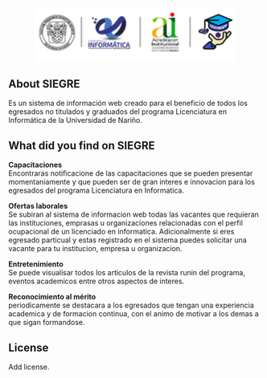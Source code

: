 <p align="center"><a href="#" target="_blank"><img src="https://raw.githubusercontent.com/jhvenegas97/backendSiegre/main/public/images/logo-header.png" width="400"></a></p>

## About SIEGRE

Es un sistema de información web creado para el beneficio de todos los egresados no titulados y graduados del programa Licenciatura en Informática de la Universidad de Nariño.

## What did you find on SIEGRE

<strong>Capacitaciones</strong>
<br>
Encontraras notificacione de las capacitaciones que se pueden presentar momentaniamente y que pueden ser de gran interes e innovacion para los egresados del programa Licenciatura en Informatica.

<strong>Ofertas laborales</strong>
<br>
Se subiran al sistema de informacion web todas las vacantes que requieran las instituciones, emprasas u organizaciones relacionadas con el perfil ocupacional de un licenciado en informatica. Adicionalmente si eres egresado particual y estas registrado en el sistema puedes solicitar una vacante para tu institucion, empresa u organizacion.

<strong>Entretenimiento</strong>
<br>
Se puede visualisar todos los articulos de la revista runin del programa, eventos academicos entre otros aspectos de interes.

<strong>Reconocimiento al mérito</strong>
<br>
periodicamente se destacara a los egresados que tengan una experiencia academica y de formacion continua, con el animo de motivar a los demas a que sigan formandose.

## License

Add license.
